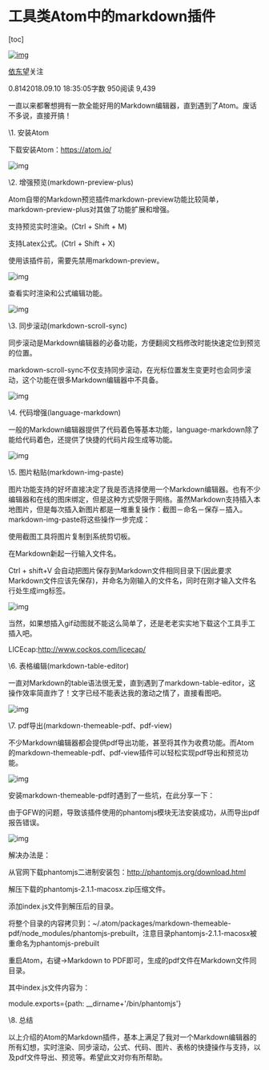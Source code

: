 # 工具类Atom中的markdown插件

[toc]

[![img](D:\Typora_pic\6503a7576fc2.webp)](https://www.jianshu.com/u/9749f4b8d963)

[依东望](https://www.jianshu.com/u/9749f4b8d963)关注

0.8142018.09.10 18:35:05字数 950阅读 9,439

一直以来都奢想拥有一款全能好用的Markdown编辑器，直到遇到了Atom。废话不多说，直接开搞！

\1. 安装Atom

下载安装Atom：https://atom.io/

![img](D:\Typora_pic\3043648-92a36abf5b54a609-1590161310421.webp)

\2. 增强预览(markdown-preview-plus)

Atom自带的Markdown预览插件markdown-preview功能比较简单，markdown-preview-plus对其做了功能扩展和增强。

支持预览实时渲染。(Ctrl + Shift + M)

支持Latex公式。(Ctrl + Shift + X)

使用该插件前，需要先禁用markdown-preview。

![img](D:\Typora_pic\3043648-1d3b8aeeabe0df9b.webp)

查看实时渲染和公式编辑功能。

![img](D:\Typora_pic\3043648-63e06ecb89c2f374.webp)

\3. 同步滚动(markdown-scroll-sync)

同步滚动是Markdown编辑器的必备功能，方便翻阅文档修改时能快速定位到预览的位置。

markdown-scroll-sync不仅支持同步滚动，在光标位置发生变更时也会同步滚动，这个功能在很多Markdown编辑器中不具备。

![img](D:\Typora_pic\3043648-e1025b9e4139e0b6.webp)

\4. 代码增强(language-markdown)

一般的Markdown编辑器提供了代码着色等基本功能，language-markdown除了能给代码着色，还提供了快捷的代码片段生成等功能。

![img](D:\Typora_pic\3043648-8a105497cd6dbf3c.webp)

\5. 图片粘贴(markdown-img-paste)

图片功能支持的好坏直接决定了我是否选择使用一个Markdown编辑器。也有不少编辑器和在线的图床绑定，但是这种方式受限于网络。虽然Markdown支持插入本地图片，但是每次插入新图片都是一堆重复操作：截图－命名－保存－插入。markdown-img-paste将这些操作一步完成：

使用截图工具将图片复制到系统剪切板。

在Markdown新起一行输入文件名。

Ctrl + shift+V 会自动把图片保存到Markdown文件相同目录下(因此要求Markdown文件应该先保存)，并命名为刚输入的文件名，同时在刚才输入文件名行处生成img标签。

![img](D:\Typora_pic\3043648-eae8a66c03ab8279.webp)

当然，如果想插入gif动图就不能这么简单了，还是老老实实地下载这个工具手工插入吧。

LICEcap:http://www.cockos.com/licecap/

\6. 表格编辑(markdown-table-editor)

一直对Markdown的table语法很无爱，直到遇到了markdown-table-editor，这操作效率简直炸了！文字已经不能表达我的激动之情了，直接看图吧。

![img](D:\Typora_pic\3043648-216e6e36fabc937e.webp)

\7. pdf导出(markdown-themeable-pdf、pdf-view)

不少Markdown编辑器都会提供pdf导出功能，甚至将其作为收费功能。而Atom的markdown-themeable-pdf、pdf-view插件可以轻松实现pdf导出和预览功能。

![img](D:\Typora_pic\3043648-71dce293b0749de4.webp)

安装markdown-themeable-pdf时遇到了一些坑，在此分享一下：

由于GFW的问题，导致该插件使用的phantomjs模块无法安装成功，从而导出pdf报告错误。

![img](D:\Typora_pic\3043648-020cb49492c0dcb4.webp)

解决办法是：

从官网下载phantomjs二进制安装包：http://phantomjs.org/download.html

解压下载的phantomjs-2.1.1-macosx.zip压缩文件。

添加index.js文件到解压后的目录。

将整个目录的内容拷贝到：~/.atom/packages/markdown-themeable-pdf/node_modules/phantomjs-prebuilt，注意目录phantomjs-2.1.1-macosx被重命名为phantomjs-prebuilt

重启Atom，右键->Markdown to PDF即可，生成的pdf文件在Markdown文件同目录。

其中index.js文件内容为：

module.exports={path: __dirname+'/bin/phantomjs'}

\8. 总结

以上介绍的Atom的Markdown插件，基本上满足了我对一个Markdown编辑器的所有幻想，实时渲染、同步滚动，公式、代码、图片、表格的快捷操作与支持，以及pdf文件导出、预览等。希望此文对你有所帮助。